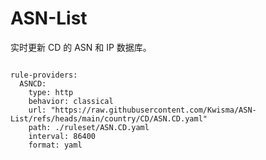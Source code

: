 
# ASN-List

实时更新 CD 的 ASN 和 IP 数据库。

<pre><code class="language-javascript">
rule-providers:
  ASNCD:
    type: http
    behavior: classical
    url: "https://raw.githubusercontent.com/Kwisma/ASN-List/refs/heads/main/country/CD/ASN.CD.yaml"
    path: ./ruleset/ASN.CD.yaml
    interval: 86400
    format: yaml
</code></pre>